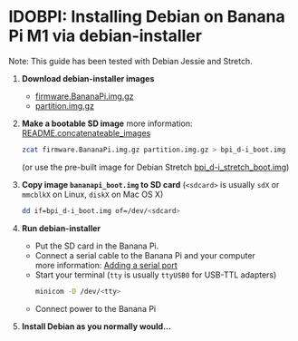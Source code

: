 IDOBPI: Installing Debian on Banana Pi M1 via debian-installer
==============================================================

Note: This guide has been tested with Debian Jessie and Stretch.

1.  **Download debian-installer images**
    - [firmware.BananaPi.img.gz](http://ftp.debian.org/debian/dists/stable/main/installer-armhf/current/images/netboot/SD-card-images/firmware.BananaPi.img.gz)
    - [partition.img.gz](http://ftp.debian.org/debian/dists/stable/main/installer-armhf/current/images/netboot/SD-card-images/partition.img.gz)

2.  **Make a bootable SD image**
    more information: [README.concatenateable_images](http://ftp.debian.org/debian/dists/jessie/main/installer-armhf/current/images/netboot/SD-card-images/README.concatenateable_images)

    ``` sh
    zcat firmware.BananaPi.img.gz partition.img.gz > bpi_d-i_boot.img
    ```
    (or use the pre-built image for Debian Stretch [bpi_d-i_stretch_boot.img](bin/bpi_d-i_stretch_boot.img))

3.  **Copy image `bananapi_boot.img` to SD card**
    (`<sdcard>` is usually `sdX` or `mmcblkX` on Linux, `diskX` on Mac OS X)
    ``` sh
    dd if=bpi_d-i_boot.img of=/dev/<sdcard>
    ```

4.  **Run debian-installer**
    - Put the SD card in the Banana Pi.
    - Connect a serial cable to the Banana Pi and your computer  
      more information: [Adding a serial port](http://linux-sunxi.org/LeMaker_Banana_Pi#Adding_a_serial_port)
    - Start your terminal
      (`tty` is usually `ttyUSB0` for USB-TTL adapters)
      ``` sh
      minicom -D /dev/<tty>
      ```
    - Connect power to the Banana Pi

5.  **Install Debian as you normally would...**
